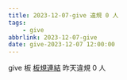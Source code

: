 ```yaml
---
title: 2023-12-07-give 違規 0 人
tags:
    - give
abbrlink: 2023-12-07-give
date: give-2023-12-07 12:00:00
---
```

give 板 [板規連結](https://www.ptt.cc/bbs/give/M.1612495900.A.C32.html)
昨天違規 0 人

